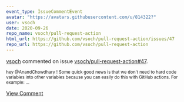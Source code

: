 ```yaml
---
event_type: IssueCommentEvent
avatar: "https://avatars.githubusercontent.com/u/814322?"
user: vsoch
date: 2020-09-26
repo_name: vsoch/pull-request-action
html_url: https://github.com/vsoch/pull-request-action/issues/47
repo_url: https://github.com/vsoch/pull-request-action
---
```


<a href='https://github.com/vsoch' target='_blank'>vsoch</a> commented on issue <a href='https://github.com/vsoch/pull-request-action/issues/47' target='_blank'>vsoch/pull-request-action#47</a>.

<small>hey @AnandChowdhary ! Some quick good news is that we don't need to hard code variables into other variables because you can easily do this with GitHub actions. For example:...</small>

<a href='https://github.com/vsoch/pull-request-action/issues/47' target='_blank'>View Comment</a>